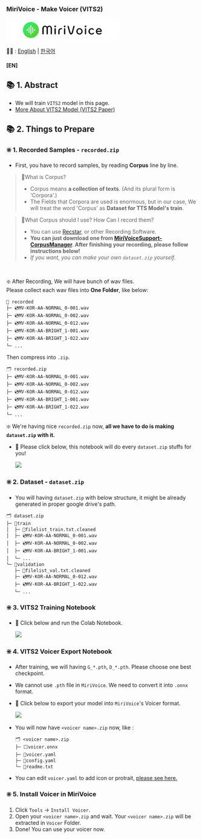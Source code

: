 ### MiriVoice - Make Voicer (VITS2)
[<img src="..\..\Misc\title.png" height="57"/>](../../README.md)

📜🧐 :
[English](make-voicer-VITS2.md) | [한국어](make-voicer-VITS2-ko.md)
#### [EN]

## 📚 1. Abstract
- We will train `VITS2` model in this page.
- [More About VITS2 Model (VITS2 Paper)](https://arxiv.org/abs/2307.16430)

## 📚 2. Things to Prepare
### ❇️ 1. Recorded Samples - `recorded.zip`
- First, you have to record samples, by reading **Corpus** line by line.
> 🤔What is Corpus?
> - Corpus means **a collection of texts**. (And its plural form is 'Corpora'.)
> - The Fields that Corpora are used is enormous, but in our case, We will treat the word 'Corpus' as **Dataset for TTS Model's train**.


> 🤔What Corpus should I use? How Can I record them?
> - You can use [Recstar](https://github.com/sdercolin/recstar), or other Recording Software.
> - **You can just download one from [MiriVoiceSupport-CorpusManager](https://github.com/EX3exp/MiriVoiceSupport-CorpusManager/blob/main/README.md).
>   After finishing your recording, please follow instructions below!**
> - *If you want, you can make your own `dataset.zip` yourself.*

<br>

❇️ After Recording, We will have bunch of wav files.<br>
Please collect each wav files into **One Folder**, like below:
```
📂 recorded
├─ 💿MV-KOR-AA-NORMAL_0-001.wav
├─ 💿MV-KOR-AA-NORMAL_0-002.wav
├─ 💿MV-KOR-AA-NORMAL_0-012.wav
├─ 💿MV-KOR-AA-BRIGHT_1-001.wav
├─ 💿MV-KOR-AA-BRIGHT_1-022.wav
└─ ... 
```
Then compress into `.zip`.
```
🗂️ recorded.zip
├─ 💿MV-KOR-AA-NORMAL_0-001.wav
├─ 💿MV-KOR-AA-NORMAL_0-002.wav
├─ 💿MV-KOR-AA-NORMAL_0-012.wav
├─ 💿MV-KOR-AA-BRIGHT_1-001.wav
├─ 💿MV-KOR-AA-BRIGHT_1-022.wav
└─ ... 
```

❇️ We're having nice `recorded.zip` now, **all we have to do is making `dataset.zip` with it.**
- 🔽 Please click below, this notebook will do every `dataset.zip` stuffs for you!

    [<img src="https://colab.research.google.com/assets/colab-badge.svg">](https://colab.research.google.com/github/EX3exp/MiriVoiceSupport-CorpusManager/blob/main/MiriVoice_Corpus_Dataset_Generator.ipynb)


### ❇️ 2. Dataset - `dataset.zip`
- You will having `dataset.zip` with below structure, it might be already generated in proper google drive's path.
```
🗂️ dataset.zip
├─ 📂train
│  ├─ 📜filelist_train.txt.cleaned
│  ├─ 💿MV-KOR-AA-NORMAL_0-001.wav
│  ├─ 💿MV-KOR-AA-NORMAL_0-002.wav
│  ├─ 💿MV-KOR-AA-BRIGHT_1-001.wav
│  └─ ... 
└─ 📂validation
   ├─ 📜filelist_val.txt.cleaned
   ├─ 💿MV-KOR-AA-NORMAL_0-012.wav
   ├─ 💿MV-KOR-AA-BRIGHT_1-022.wav
   └─ ...
```
### ❇️ 3. VITS2 Training Notebook
- 🔽 Click below and run the Colab Notebook.

    [<img src="https://colab.research.google.com/assets/colab-badge.svg">](https://colab.research.google.com/github/EX3exp/MiriVoiceSupport-VITS2/blob/main/VITS2_MiriVoice_Support.ipynb)


### ❇️ 4. VITS2 Voicer Export Notebook
- After training, we will having `G_*.pth`, `D_*.pth`. Please choose one best checkpoint.
- We cannot use `.pth` file in `MiriVoice`. We need to convert it into `.onnx` format.
- 🔽 Click below to export your model into `MiriVoice`'s Voicer format.

    [<img src="https://colab.research.google.com/assets/colab-badge.svg">]("https://colab.research.google.com/github/EX3exp/MiriVoiceSupport-VITS2/blob/main/MiriVoicer_VITS2_Exporter.ipynb)

- You will now have `<voicer name>.zip` now, like :
    ```
    🗂️ <voicer name>.zip
    ├─ ⬜voicer.onnx
    ├─ 📜voicer.yaml
    ├─ 📜config.yaml
    └─ 📜readme.txt
    ```    
- You can edit `voicer.yaml` to add icon or protrait, [please see here.](../../voicer-yaml.md)

### ❇️ 5. Install Voicer in MiriVoice
1. Click `Tools` -> `Install Voicer`.
2. Open your `<voicer name>.zip` and wait. Your `<voicer name>.zip` will be extracted in `Voicer` Folder.
3. Done! You can use your voicer now.